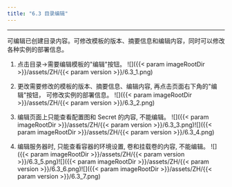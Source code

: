 ```yaml
---
title: "6.3 目录编辑"
---
```


---
可编辑已创建目录内容。可修改模板的版本、摘要信息和编辑内容，同时可以修改各种实例的部署信息。

1. 点击目录→需要编辑模板的"编辑"按钮。
    ![]({{< param imageRootDir >}}/assets/ZH/{{< param version >}}/6.3_1.png)

2. 更改需要修改的模板的版本、摘要信息、编辑内容, 再点击页面右下角的"编辑"按钮， 可修改实例的部署信息。
    ![]({{< param imageRootDir >}}/assets/ZH/{{< param version >}}/6.3_2.png)

3. 编辑页面上只能查看配置图和 Secret 的内容, 不能编辑。
    ![]({{< param imageRootDir >}}/assets/ZH/{{< param version >}}/6.3_3.png)![]({{< param imageRootDir >}}/assets/ZH/{{< param version >}}/6.3_4.png)

4. 编辑服务器时, 只能查看容器的环境设置, 卷和挂载卷的内容, 不能编辑。
    ![]({{< param imageRootDir >}}/assets/ZH/{{< param version >}}/6.3_5.png)![]({{< param imageRootDir >}}/assets/ZH/{{< param version >}}/6.3_6.png)![]({{< param imageRootDir >}}/assets/ZH/{{< param version >}}/6.3_7.png)
